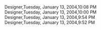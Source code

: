 ﻿Designer,Tuesday, January 13, 2004,10:08 PM  Designer,Tuesday, January 13, 2004,10:00 PM  Designer,Tuesday, January 13, 2004,9:54 PM  Designer,Tuesday, January 13, 2004,9:52 PM